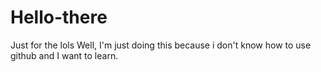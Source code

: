 # Hello-there
Just for the lols
Well, I'm just doing this because i don't know how to use github and I want to learn. 
